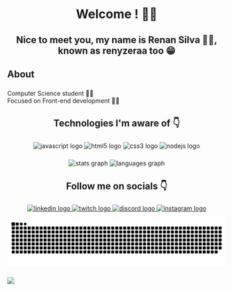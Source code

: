 <h1 align="center">Welcome ! 👊🤙</h1>

###
<h2 align="center">Nice to meet you, my name is Renan Silva 👋😄, known as renyzeraa too 😁</h2>

###
<h2 align="left">About</h2>

###
<p align="left">Computer Science student 👨‍🎓 <br>Focused on Front-end development 👨‍💻</p>

###
<h2 align="center">Technologies I'm aware of 👇</h2>

###
<div align="center">
  <img src="https://cdn.jsdelivr.net/gh/devicons/devicon/icons/javascript/javascript-original.svg" height="40" width="52" alt="javascript logo"  />
  <img src="https://cdn.jsdelivr.net/gh/devicons/devicon/icons/html5/html5-original.svg" height="40" width="52" alt="html5 logo"  />
  <img src="https://cdn.jsdelivr.net/gh/devicons/devicon/icons/css3/css3-original.svg" height="40" width="52" alt="css3 logo"  />
  <img src="https://cdn.jsdelivr.net/gh/devicons/devicon/icons/nodejs/nodejs-original.svg" height="40" width="52" alt="nodejs logo"  />
</div>

###
<div align="center">
  <img src="https://github-readme-stats.vercel.app/api?hide_title=true&hide_rank=true&show_icons=true&include_all_commits=true&count_private=false&disable_animations=false&theme=buefy&locale=pt-br&hide_border=true&username=renyzeraa" height="150" alt="stats graph"  />
  <img src="https://github-readme-stats.vercel.app/api/top-langs?locale=pt-br&hide_title=true&layout=compact&card_width=320&langs_count=5&theme=buefy&hide_border=true&username=renyzeraa" height="150" alt="languages graph"  />
</div>

###
<h2 align="center">Follow me on socials 👇</h2>

###
<div align="center">
  <a href="https://www.linkedin.com/in/renan-silva-307733224/" target="_blank">
    <img src="https://raw.githubusercontent.com/maurodesouza/profile-readme-generator/master/src/assets/icons/social/linkedin/default.svg" width="52" height="40" alt="linkedin logo"  />
  </a>
  <a href="https://www.twitch.tv/RENYZERAA" target="_blank">
    <img src="https://raw.githubusercontent.com/maurodesouza/profile-readme-generator/master/src/assets/icons/social/twitch/default.svg" width="52" height="40" alt="twitch logo"  />
  </a>
  <a href="renan_s#7826" target="_blank">
    <img src="https://raw.githubusercontent.com/maurodesouza/profile-readme-generator/master/src/assets/icons/social/discord/default.svg" width="52" height="40" alt="discord logo"  />
  </a>
  <a href="https://www.instagram.com/renyzeraa" target="_blank">
    <img src="https://raw.githubusercontent.com/maurodesouza/profile-readme-generator/master/src/assets/icons/social/instagram/default.svg" width="52" height="40" alt="instagram logo"  />
  </a>
  
  ![Snake animation](https://github.com/renyzeraa/renyzeraa/blob/output/github-contribution-grid-snake.svg)
</div>

###
<img align="left" src="https://profile-counter.glitch.me/renyzeraa/count.svg?"  />

###
